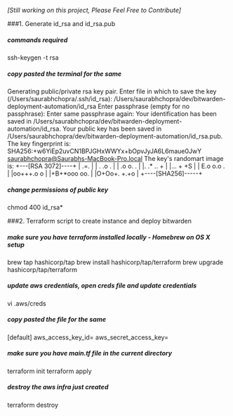 _[Still working on this project, Please Feel Free to Contribute]_

###1. Generate id_rsa and id_rsa.pub

##### commands required
ssh-keygen -t rsa

##### copy pasted the terminal for the same
Generating public/private rsa key pair.
Enter file in which to save the key (/Users/saurabhchopra/.ssh/id_rsa): /Users/saurabhchopra/dev/bitwarden-deployment-automation/id_rsa
Enter passphrase (empty for no passphrase):
Enter same passphrase again:
Your identification has been saved in /Users/saurabhchopra/dev/bitwarden-deployment-automation/id_rsa.
Your public key has been saved in /Users/saurabhchopra/dev/bitwarden-deployment-automation/id_rsa.pub.
The key fingerprint is:
SHA256:+w6YiEp2uvCN1BPJGHxWWYx+bOpvJyJA6L6maue0JwY saurabhchopra@Saurabhs-MacBook-Pro.local
The key's randomart image is:
+---[RSA 3072]----+
|      .=.        |
| .   .o .        |
| .o o. .         |
|. .* .. +        |
|... +  +S        |
| E.o o.o .       |
|oo+++.o o        |
|+B+*ooo oo.      |
|O+Oo+. +.+o      |
+----[SHA256]-----+

##### change permissions of public key
chmod 400 id_rsa*

###2. Terraform script to create instance and deploy bitwarden

##### make sure you have terraform installed locally - Homebrew on OS X setup
brew tap hashicorp/tap
brew install hashicorp/tap/terraform
brew upgrade hashicorp/tap/terraform

##### update aws credentials, open creds file and update credentials
vi .aws/creds

##### copy pasted the file for the same
[default]
aws_access_key_id=<enter your aws key id here>
aws_secret_access_key=<enter your aws secret key id here>

##### make sure you have main.tf file in the current directory
terraform init
terraform apply

##### destroy the aws infra just created
terraform destroy
